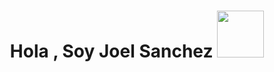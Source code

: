 <h1 display="flex" justify="center" align="center"><b>Hola , Soy Joel Sanchez </b><img src="https://i.giphy.com/media/v1.Y2lkPTc5MGI3NjExZjRrYmx2c2llbzEzdXZ4dzd0YXp3b3FveWhuOTdpdWhydDQwN3EyaSZlcD12MV9pbnRlcm5hbF9naWZfYnlfaWQmY3Q9cw/6Uwu6DFTMfqhi/giphy.gif" width="75"></h1>

<!--
**Joel-HackMaster/Joel-HackMaster** is a ✨ _special_ ✨ repository because its `README.md` (this file) appears on your GitHub profile.

Here are some ideas to get you started:

- 🔭 I’m currently working on ...
- 🌱 I’m currently learning ...
- 👯 I’m looking to collaborate on ...
- 🤔 I’m looking for help with ...
- 💬 Ask me about ...
- 📫 How to reach me: ...
- 😄 Pronouns: ...
- ⚡ Fun fact: ...
-->
